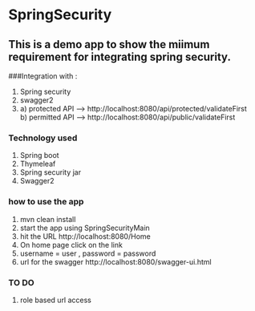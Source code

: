 # SpringSecurity

## This is a demo app to show the miimum requirement for integrating spring security.

###Integration with :
1. Spring security
2. swagger2
3.   a) protected API --> http://localhost:8080/api/protected/validateFirst </br>
	 b) permitted API --> http://localhost:8080/api/public/validateFirst



### Technology used 
1. Spring boot
2. Thymeleaf
3. Spring security jar
4. Swagger2

### how to use the app
1. mvn clean install
2. start the app using SpringSecurityMain
3. hit the URL http://localhost:8080/Home 
4. On home page click on the link
5. username = user , password = password
6. url for the swagger   http://localhost:8080/swagger-ui.html

### TO DO
1. role based url access
